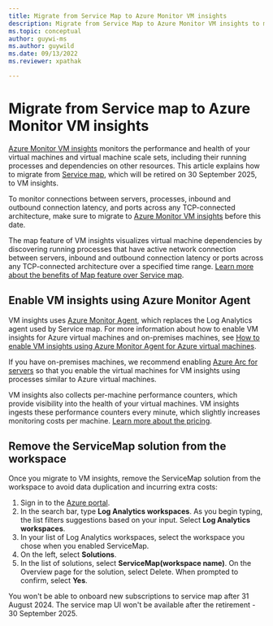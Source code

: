```yaml
---
title: Migrate from Service Map to Azure Monitor VM insights
description: Migrate from Service Map to Azure Monitor VM insights to monitor the performance and health of your virtual machines and virtual machine scale sets, including their running processes and dependencies on other resources.
ms.topic: conceptual
author: guywi-ms
ms.author: guywild
ms.date: 09/13/2022
ms.reviewer: xpathak

---
```


# Migrate from Service map to Azure Monitor VM insights

[Azure Monitor VM insights](https://docs.microsoft.com/en-us/azure/azure-monitor/vm/vminsights-overview) monitors the performance and health of your virtual machines and virtual machine scale sets, including their running processes and dependencies on other resources. This article explains how to migrate from [Service map](../vm/service-map.md), which will be retired on 30 September 2025, to VM insights. 

To monitor connections between servers, processes, inbound and outbound connection latency, and ports across any TCP-connected architecture, make sure to migrate to [Azure Monitor VM insights](https://docs.microsoft.com/en-us/azure/azure-monitor/vm/vminsights-overview) before this date.

The map feature of VM insights visualizes virtual machine dependencies by discovering running processes that have active network connection between servers, inbound and outbound connection latency or ports across any TCP-connected architecture over a specified time range. [Learn more about the benefits of Map feature over Service map](https://docs.microsoft.comazure/azure-monitor/faq#how-is-vm-insights-map-feature-different-from-service-map-). 

## Enable VM insights using Azure Monitor Agent

VM insights uses [Azure Monitor Agent](../agents/agents-overview.md), which replaces the Log Analytics agent used by Service map. For more information about how to enable VM insights for Azure virtual machines and on-premises machines, see [How to enable VM insights using Azure Monitor Agent for Azure virtual machines](../vm/vminsights-enable-overview.md#agents).

If you have on-premises machines, we recommend enabling [Azure Arc for servers](../../azure-arc/servers/overview.md) so that you enable the virtual machines for VM insights using processes similar to Azure virtual machines.

VM insights also collects per-machine performance counters, which provide visibility into the health of your virtual machines. VM insights ingests these performance counters every minute, which slightly increases monitoring costs per machine. [Learn more about the pricing](../vm/vminsights-overview.md#pricing).


## Remove the ServiceMap solution from the workspace

Once you migrate to VM insights, remove the ServiceMap solution from the workspace to avoid data duplication and incurring extra costs:


1.	Sign in to the [Azure portal](https://portal.azure.com/).
1.	In the search bar, type **Log Analytics workspaces**. As you begin typing, the list filters suggestions based on your input. Select **Log Analytics workspaces**.
1.	In your list of Log Analytics workspaces, select the workspace you chose when you enabled ServiceMap.
1.	On the left, select **Solutions**.
1.	In the list of solutions, select **ServiceMap(workspace name)**. On the Overview page for the solution, select Delete. When prompted to confirm, select **Yes**.

You won't be able to onboard new subscriptions to service map after 31 August 2024. The service map UI won't be available after the retirement - 30 September 2025.
